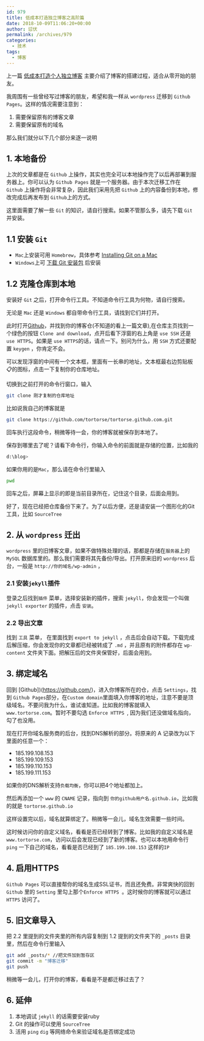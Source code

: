 ```yaml
---
id: 979
title: 低成本打造独立博客之高阶篇
date: 2018-10-09T11:06:20+00:00
author: 愆伏
permalink: /archives/979
categories:
  - 技术
tags:
  - 博客
---
```


上一篇 [低成本打造个人独立博客](https://www.tortorse.com/archives/978) 主要介绍了博客的搭建过程，适合从零开始的朋友。

我周围有一些曾经写过博客的朋友，希望和我一样从 `wordpress` 迁移到 `Github Pages`。这样的情况需要注意到：

1. 需要保留原有的博客文章
2. 需要保留原有的域名

那么我们就分以下几个部分来逐一说明

## 1. 本地备份

上次的文章都是在 `Github` 上操作，其实也完全可以本地操作完了以后再部署到服务器上。你可以认为 `Github Pages` 就是一个服务器。由于本次迁移工作在 `Github` 上操作将会非常复杂，因此我们采用先把 `Github` 上的内容备份到本地，修改完成后再发布到 `Github`上的方式。

这里面需要了解一些 `Git` 的知识，请自行搜索。如果不管那么多，请先下载 `Git` 并安装。

## 1.1 安装 `Git`

- `Mac`上安装可用 `Homebrew`，具体参考 [Installing Git on a Mac](https://gist.github.com/derhuerst/1b15ff4652a867391f03#file-mac-md)
- `Windows`上可 [下载 Git 安装包](https://gitforwindows.org/) 后安装

## 1.2 克隆仓库到本地

安装好 `Git` 之后，打开命令行工具。不知道命令行工具为何物，请自行搜索。

无论是  `Mac` 还是 `Windows` 都自带命令行工具，请找到它们并打开。

此时打开[Github](https://github.com)，并找到你的博客仓(不知道的看上一篇文章),在仓库主页找到一个绿色的按钮 `Clone and download`，点开后看下浮窗的右上角是 `use SSH`  还是 `use HTTPS`。如果是 `use HTTPS`的话，请点一下。别问为什么，用 `SSH` 方式还要配置 `keygen` ，你肯定不会。

可以发现浮窗的中间有一个文本框，里面有一长串的地址，文本框最右边剪贴板📋的图标，点击一下复制你的仓库地址。

切换到之前打开的命令行窗口，输入

```bash
git clone 刚才复制的仓库地址
```

比如说我自己的博客就是

```bash
git clone https://github.com/tortorse/tortorse.github.com.git
```

回车执行这段命令，稍微等待一会，你的博客就被保存到本地了。

保存到哪里去了呢？请看下命令行，你输入命令的前面就是存储的位置，比如我的

```bash
d:\blog>
```

如果你用的是`Mac`，那么请在命令行里输入

```bash
pwd
```

回车之后，屏幕上显示的即是当前目录所在，记住这个目录，后面会用到。

好了，现在已经把仓库备份下来了。为了以后方便，还是请安装一个图形化的Git 工具，比如 `SourceTree`

## 2. 从 `wordpress` 迁出

`wordpress` 里的旧博客文章，如果不做特殊处理的话，那都是存储在`服务器`上的`MySQL` 数据库里的。那么我们需要将其先备份/导出。打开原来旧的 `wordpress` 后台，一般是 `http://你的域名/wp-admin` ，

### 2.1 安装`jekyll`插件

登录之后找到`插件`  菜单，选择安装新的插件，搜索 `jekyll`，你会发现一个叫做 `jekyll exporter` 的插件，点击 `安装`。

### 2.2 导出文章

找到 `工具` 菜单， 在里面找到 `export to jekyll` ，点击后会自动下载。下载完成后解压缩，你会发现你的文章都已经被转成了 `.md` ，并且原有的附件都存在 `wp-content` 文件夹下面。把解压后的文件夹保管好，后面会用到。

## 3. 绑定域名

回到 [Github])(https://github.com/)，进入你博客所在的仓，点击 `Settings`，找到 `Github Pages`部分，在`Custom domain`里面填入你博客的地址，注意不要是顶级域名。不要问我为什么，谁试谁知道。比如我的博客就填入 `www.tortorse.com`。暂时不要勾选 `Enforce HTTPS `, 因为我们还没做域名指向，勾了也没用。

现在打开你域名服务商的后台，找到DNS解析的部分。将原来的 A 记录改为以下里面的任意一个：

- 185.199.108.153
- 185.199.109.153
- 185.199.110.153
- 185.199.111.153

如果你的DNS解析支持`负载均衡`，你可以把4个地址都加上。

然后再添加一个 `www` 的 `CNAME` 记录，指向到 `你的github用户名.github.io`，比如我的就是 `tortorse.github.io`

这样设置完以后，域名就算绑定了。稍微等一会儿，域名生效需要一些时间。

这时候访问你的自定义域名，看看是否已经转到了博客。比如我的自定义域名是 `www.tortorse.com`，访问以后会发现已经到了新的博客。也可以本地用命令行 `ping`  一下自己的域名，看看是否已经到了 `185.199.108.153` 这样的`IP`

## 4. 启用HTTPS

`Github Pages` 可以直接帮你的域名生成SSL证书，而且还免费。非常爽快的回到`Github` 里的 `Setting` 里勾上那个`Enforce HTTPS `。这时候你的博客就可以通过 `HTTPS` 访问了。

## 5. 旧文章导入

把 2.2 里提到的文件夹里的所有内容复制到 1.2  提到的文件夹下的 `_posts` 目录里，然后在命令行里输入

```bash
git add _posts/* //把文件加到暂存区
git commit -m "博客迁移"
git push
```

稍微等一会儿，打开你的博客，看看是不是都迁移过去了？

## 6. 延伸

1. 本地调试 `jekyll` 的话需要安装ruby
2. Git 的操作可以使用 `SourceTree`
3. 活用 `ping` `dig` 等网络命令来验证域名是否绑定成功